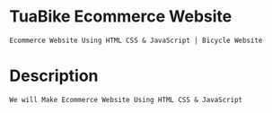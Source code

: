 # TuaBike Ecommerce Website

    Ecommerce Website Using HTML CSS & JavaScript | Bicycle Website


# Description

    We will Make Ecommerce Website Using HTML CSS & JavaScript
